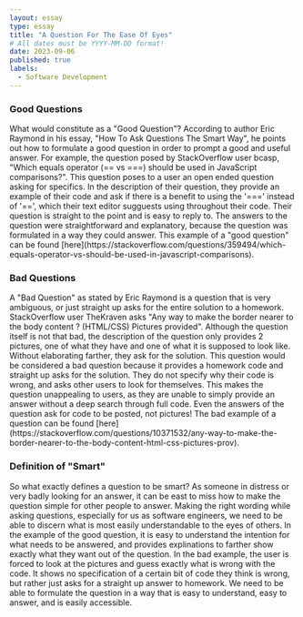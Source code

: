 ```yaml
---
layout: essay
type: essay
title: "A Question For The Ease Of Eyes"
# All dates must be YYYY-MM-DD format!
date: 2023-09-06
published: true
labels:
  - Software Development
---
```

<h3>Good Questions</h3>
What would constitute as a "Good Question"? According to author Eric Raymond in his essay, "How To Ask Questions The Smart Way", he points out how to formulate a good question in order to prompt a good and useful answer. For example, the question posed by StackOverflow user bcasp, "Which equals operator (== vs ===) should be used in JavaScript comparisons?". This question poses to a user an open ended question asking for specifics. In the description of their question, they provide an example of their code and ask if there is a benefit to using the '===' instead of '==', which their text editor sugguests using throughout their code. Their question is straight to the point and is easy to reply to. The answers to the question were straightforward and explanatory, because the question was formulated in a way they could answer. This example of a "good question" can be found [here](https://stackoverflow.com/questions/359494/which-equals-operator-vs-should-be-used-in-javascript-comparisons).
<h3>Bad Questions</h3>
A "Bad Question" as stated by Eric Raymond is a question that is very ambiguous, or just straight up asks for the entire solution to a homework. StackOverflow user TheKraven asks "Any way to make the border nearer to the body content ? (HTML/CSS) Pictures provided". Although the question itself is not that bad, the description of the question only provides 2 pictures, one of what they have and one of what it is supposed to look like. Without elaborating farther, they ask for the solution. This question would be considered a bad question because it provides a homework code and straight up asks for the solution. They do not specify why their code is wrong, and asks other users to look for themselves. This makes the question unappealing to users, as they are unable to simply provide an answer without a deep search through full code. Even the answers of the question ask for code to be posted, not pictures! The bad example of a question can be found [here](https://stackoverflow.com/questions/10371532/any-way-to-make-the-border-nearer-to-the-body-content-html-css-pictures-prov).
<h3>Definition of "Smart"</h3>
So what exactly defines a question to be smart? As someone in distress or very badly looking for an answer, it can be east to miss how to make the question simple for other people to answer. Making the right wording while asking questions, especially for us as software engineers, we need to be able to discern what is most easily understandable to the eyes of others. In the example of the good question, it is easy to understand the intention for what needs to be answered, and provides explinations to farther show exactly what they want out of the question. In the bad example, the user is forced to look at the pictures and guess exactly what is wrong with the code. It shows no specification of a certain bit of code they think is wrong, but rather just asks for a straight up answer to homework. We need to be able to formulate the question in a way that is easy to understand, easy to answer, and is easily accessible.

